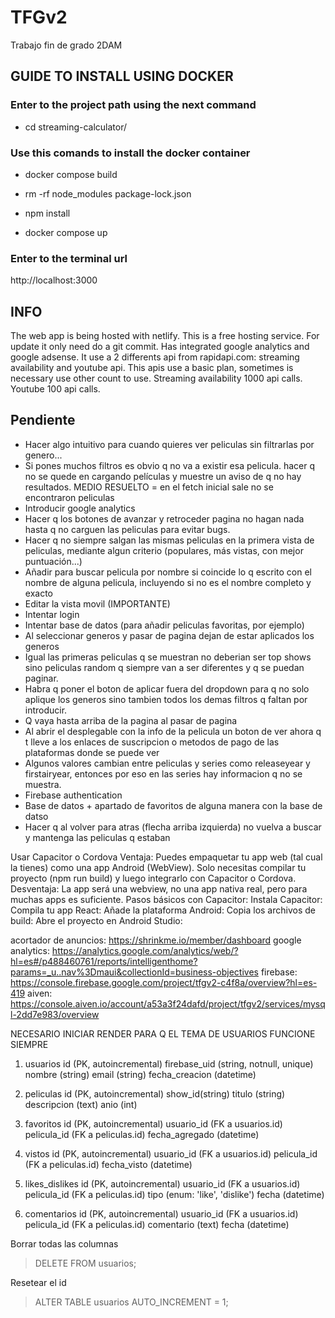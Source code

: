 # TFGv2
Trabajo fin de grado 2DAM

## GUIDE TO INSTALL USING DOCKER

### Enter to the project path using the next command
- cd streaming-calculator/

### Use this comands to install the docker container
- docker compose build

- rm -rf node_modules package-lock.json
- npm install

- docker compose up

### Enter to the terminal url
http://localhost:3000

## INFO
The web app is being hosted with netlify. This is a free hosting service. For update it only need do a git commit.
Has integrated google analytics and google adsense.
It use a 2 differents api from rapidapi.com: streaming availability and youtube api. This apis use a basic plan, sometimes is necessary use other count to use. Streaming availability 1000 api calls. Youtube 100 api calls.

## Pendiente
- Hacer algo intuitivo para cuando quieres ver peliculas sin filtrarlas por genero...
- Si pones muchos filtros es obvio q no va a existir esa pelicula. hacer q no se quede en cargando películas y muestre un aviso de q no hay resultados. MEDIO RESUELTO = en el fetch inicial sale no se encontraron peliculas
- Introducir google analytics
- Hacer q los botones de avanzar y retroceder pagina no hagan  nada hasta q no carguen las peliculas para evitar bugs.
- Hacer q no siempre salgan las mismas peliculas en la primera vista de peliculas, mediante algun criterio (populares, más vistas, con mejor puntuación...)
- Añadir para buscar pelicula por nombre si coincide lo q escrito con el nombre de alguna pelicula, incluyendo si no es el nombre completo y exacto
- Editar la vista movil (IMPORTANTE)
- Intentar login
- Intentar base de datos (para añadir peliculas favoritas, por ejemplo)
- Al seleccionar generos y pasar de pagina dejan de estar aplicados los generos
- Igual las primeras peliculas q se muestran no deberian ser top shows sino peliculas random q siempre van a ser diferentes y q se puedan paginar.
- Habra q poner el boton de aplicar fuera del dropdown para q no solo aplique los generos sino tambien todos los demas filtros q faltan por introducir.
- Q vaya hasta arriba de la pagina al pasar de pagina
- Al abrir el desplegable con la info de la pelicula un boton de ver ahora q t lleve a los enlaces de suscripcion o metodos de pago de las plataformas donde se puede ver
- Algunos valores cambian entre peliculas y series como releaseyear y firstairyear, entonces por eso en las series hay informacion q no se muestra.
- Firebase authentication
- Base de datos + apartado de favoritos de alguna manera con la base de datso
- Hacer q al volver para atras (flecha arriba izquierda) no vuelva a buscar y mantenga las peliculas q estaban






Usar Capacitor o Cordova
Ventaja: Puedes empaquetar tu app web (tal cual la tienes) como una app Android (WebView). Solo necesitas compilar tu proyecto (npm run build) y luego integrarlo con Capacitor o Cordova.
Desventaja: La app será una webview, no una app nativa real, pero para muchas apps es suficiente.
Pasos básicos con Capacitor:
Instala Capacitor:
Compila tu app React:
Añade la plataforma Android:
Copia los archivos de build:
Abre el proyecto en Android Studio:

acortador de anuncios: https://shrinkme.io/member/dashboard
google analytics: https://analytics.google.com/analytics/web/?hl=es#/p488460761/reports/intelligenthome?params=_u..nav%3Dmaui&collectionId=business-objectives
firebase: https://console.firebase.google.com/project/tfgv2-c4f8a/overview?hl=es-419
aiven: https://console.aiven.io/account/a53a3f24dafd/project/tfgv2/services/mysql-2dd7e983/overview

NECESARIO INICIAR RENDER PARA Q EL TEMA DE USUARIOS FUNCIONE SIEMPRE

1. usuarios
id (PK, autoincremental)
firebase_uid (string, notnull, unique)
nombre (string)
email (string)
fecha_creacion (datetime)

2. peliculas
id (PK, autoincremental)
show_id(string)
titulo (string)
descripcion (text)
anio (int)

3. favoritos
id (PK, autoincremental)
usuario_id (FK a usuarios.id)
pelicula_id (FK a peliculas.id)
fecha_agregado (datetime)

4. vistos
id (PK, autoincremental)
usuario_id (FK a usuarios.id)
pelicula_id (FK a peliculas.id)
fecha_visto (datetime)

5. likes_dislikes
id (PK, autoincremental)
usuario_id (FK a usuarios.id)
pelicula_id (FK a peliculas.id)
tipo (enum: 'like', 'dislike')
fecha (datetime)

6. comentarios
id (PK, autoincremental)
usuario_id (FK a usuarios.id)
pelicula_id (FK a peliculas.id)
comentario (text)
fecha (datetime)

Borrar todas las columnas
> DELETE FROM usuarios;

Resetear el id
> ALTER TABLE usuarios AUTO_INCREMENT = 1;